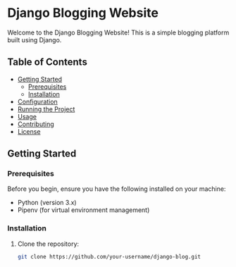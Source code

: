 # Django Blogging Website

Welcome to the Django Blogging Website! This is a simple blogging platform built using Django.

## Table of Contents
- [Getting Started](#getting-started)
  - [Prerequisites](#prerequisites)
  - [Installation](#installation)
- [Configuration](#configuration)
- [Running the Project](#running-the-project)
- [Usage](#usage)
- [Contributing](#contributing)
- [License](#license)

## Getting Started

### Prerequisites
Before you begin, ensure you have the following installed on your machine:

- Python (version 3.x)
- Pipenv (for virtual environment management)

### Installation
1. Clone the repository:
   ```bash
   git clone https://github.com/your-username/django-blog.git

   

